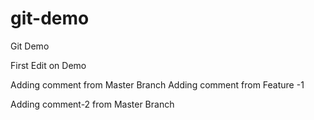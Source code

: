 # git-demo
Git Demo

First Edit on Demo

Adding comment from Master Branch
Adding comment from Feature -1 


Adding comment-2 from Master Branch